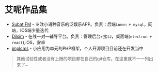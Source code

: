 # 艾呢作品集

- [Subat FM](https://itunes.apple.com/cn/app/subat-fm/id1167598127) - 专注小语种音乐的泛娱乐APP。负责：后端`Lumen + mysql`，网站，iOS端少量迭代
- [Dilsim](https://www.dilsim.com/) - 在线一对一辅导平台。负责：管理后台+接口，桌面端(`electron + react`),iOS，安卓
- [implcms](https://github.com/implcms/docs) - 小应用为单元的PHP框架，个人开源项目目前还在开发当中

> 其他试验性或者没有上限的项目都在自己的git仓库，在这里就不一一列出来了~ 
